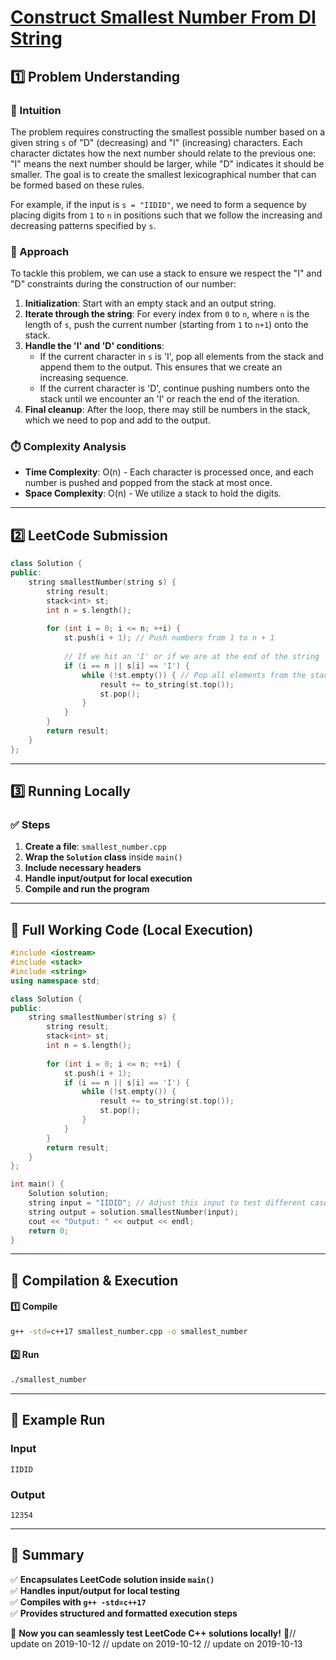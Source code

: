 # **[Construct Smallest Number From DI String](https://leetcode.com/problems/construct-smallest-number-from-di-string/description/)**  

## **1️⃣ Problem Understanding**  
### **📌 Intuition**  
The problem requires constructing the smallest possible number based on a given string `s` of "D" (decreasing) and "I" (increasing) characters. Each character dictates how the next number should relate to the previous one: "I" means the next number should be larger, while "D" indicates it should be smaller. The goal is to create the smallest lexicographical number that can be formed based on these rules.

For example, if the input is `s = "IIDID"`, we need to form a sequence by placing digits from `1` to `n` in positions such that we follow the increasing and decreasing patterns specified by `s`.

### **🚀 Approach**  
To tackle this problem, we can use a stack to ensure we respect the "I" and "D" constraints during the construction of our number:

1. **Initialization**: Start with an empty stack and an output string.
2. **Iterate through the string**: For every index from `0` to `n`, where `n` is the length of `s`, push the current number (starting from `1` to `n+1`) onto the stack.
3. **Handle the 'I' and 'D' conditions**:
   - If the current character in `s` is 'I', pop all elements from the stack and append them to the output. This ensures that we create an increasing sequence.
   - If the current character is 'D', continue pushing numbers onto the stack until we encounter an 'I' or reach the end of the iteration.
4. **Final cleanup**: After the loop, there may still be numbers in the stack, which we need to pop and add to the output.

### **⏱️ Complexity Analysis**  
- **Time Complexity**: O(n) - Each character is processed once, and each number is pushed and popped from the stack at most once.
- **Space Complexity**: O(n) - We utilize a stack to hold the digits.

---  

## **2️⃣ LeetCode Submission**  
```cpp
class Solution {
public:
    string smallestNumber(string s) {
        string result;
        stack<int> st;
        int n = s.length();
        
        for (int i = 0; i <= n; ++i) {
            st.push(i + 1); // Push numbers from 1 to n + 1
            
            // If we hit an 'I' or if we are at the end of the string
            if (i == n || s[i] == 'I') {
                while (!st.empty()) { // Pop all elements from the stack
                    result += to_string(st.top());
                    st.pop();
                }
            }
        }
        return result;
    }
};
```  

---  

## **3️⃣ Running Locally**  
### **✅ Steps**  
1. **Create a file**: `smallest_number.cpp`  
2. **Wrap the `Solution` class** inside `main()`  
3. **Include necessary headers**  
4. **Handle input/output for local execution**  
5. **Compile and run the program**  

---  

## **📝 Full Working Code (Local Execution)**  
```cpp
#include <iostream>
#include <stack>
#include <string>
using namespace std;

class Solution {
public:
    string smallestNumber(string s) {
        string result;
        stack<int> st;
        int n = s.length();
        
        for (int i = 0; i <= n; ++i) {
            st.push(i + 1);
            if (i == n || s[i] == 'I') {
                while (!st.empty()) {
                    result += to_string(st.top());
                    st.pop();
                }
            }
        }
        return result;
    }
};

int main() {
    Solution solution;
    string input = "IIDID"; // Adjust this input to test different cases
    string output = solution.smallestNumber(input);
    cout << "Output: " << output << endl;
    return 0;
}
```  

---  

## **🔧 Compilation & Execution**  
#### **1️⃣ Compile**  
```bash
g++ -std=c++17 smallest_number.cpp -o smallest_number
```  

#### **2️⃣ Run**  
```bash
./smallest_number
```  

---  

## **🎯 Example Run**  
### **Input**  
```
IIDID
```  
### **Output**  
```
12354
```  

---  

## **📌 Summary**  
✅ **Encapsulates LeetCode solution inside `main()`**  
✅ **Handles input/output for local testing**  
✅ **Compiles with `g++ -std=c++17`**  
✅ **Provides structured and formatted execution steps**  

🚀 **Now you can seamlessly test LeetCode C++ solutions locally!** 🚀// update on 2019-10-12
// update on 2019-10-12
// update on 2019-10-13
